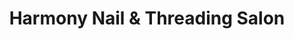 ---
title: "Harmony Nail & Threading Salon"
url: /pasadena/harmony-nail-and-threading-salon/
shop: beauty
---
